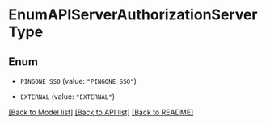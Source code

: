 # EnumAPIServerAuthorizationServerType

## Enum


* `PINGONE_SSO` (value: `"PINGONE_SSO"`)

* `EXTERNAL` (value: `"EXTERNAL"`)


[[Back to Model list]](../README.md#documentation-for-models) [[Back to API list]](../README.md#documentation-for-api-endpoints) [[Back to README]](../README.md)


